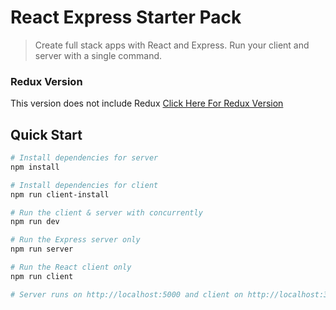 # React Express Starter Pack

> Create full stack apps with React and Express. Run your client and server with a single command.

### Redux Version

This version does not include Redux
[Click Here For Redux Version](https://github.com/bradtraversy/react_redux_express_starter)

## Quick Start

```bash
# Install dependencies for server
npm install

# Install dependencies for client
npm run client-install

# Run the client & server with concurrently
npm run dev

# Run the Express server only
npm run server

# Run the React client only
npm run client

# Server runs on http://localhost:5000 and client on http://localhost:3000
```
